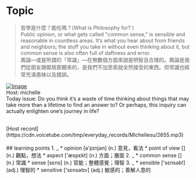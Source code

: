 # Topic

> 哲學是什麼？能吃嗎？(What is Philosophy for? ) <br>
> Public opinion, or what gets called "common sense," is sensible and reasonable in countless areas. It’s what you hear about from friends and neighbors; the stuff you take in without even thinking about it, but common sense is also often full of daftness and error.  <br>
> 輿論—或是所謂的「常識」—在無數個方面來說是明智且合理的。輿論是我們從朋友跟鄰居那聽來的，是我們不加思索就全然接受的東西。但常識也經常充滿愚昧以及錯誤。 <br>

[![Image](https://cdn.voicetube.com/assets/thumbnails/mIYdx6lDDhg.jpg)](https://www.youtube.com/embed/mIYdx6lDDhg?rel=0&showinfo=0&cc_load_policy=0&controls=1&autoplay=1&iv_load_policy=3&playsinline=1&wmode=transparent&start=82&end=98&enablejsapi=1&origin=https://tw.voicetube.com&widgetid=1)<br>
Host: michelle
<br>Today issue: Do you think it’s a waste of time thinking about things that may take more than a lifetime to find an answer to? Or perhaps, this inquiry can actually enlighten one’s journey in life?


<br>
[Host record](https://cdn.voicetube.com/tmp/everyday_records/Michellesu/2655.mp3)
<br><br>
## learning points
1. _
	* opinion  [ə'pɪnjən] (n.) 意見，看法
	* point of view [] (n.) 觀點，想法
	* aspect  ['æspɛkt] (n.) 方面；層面
2. _
	* common sense [] (n.) 常識
	* sense [sɛns] (n.) 官能；整體感覺；理智
3. _
	* sensible  ['sɛnsəb!] (adj.) 理智的
	* sensitive  ['sɛnsətɪv] (adj.) 敏感的；善解人意的
